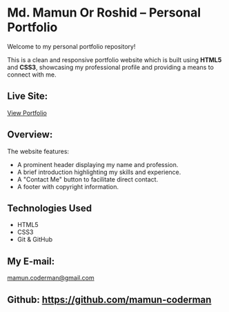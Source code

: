 # Md. Mamun Or Roshid – Personal Portfolio

Welcome to my personal portfolio repository!

This is a clean and responsive portfolio website which is built using **HTML5** and **CSS3**, showcasing my professional profile and providing a means to connect with me.

## Live Site:

 [View Portfolio](https://mamun-coderman.github.io/portfolio/)

## Overview:

The website features:

- A prominent header displaying my name and profession.
- A brief introduction highlighting my skills and experience.
- A "Contact Me" button to facilitate direct contact.
- A footer with copyright information.

## Technologies Used

- HTML5
- CSS3
- Git & GitHub

## My E-mail:

mamun.coderman@gmail.com

## Github: https://github.com/mamun-coderman


